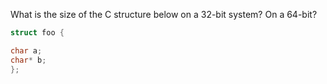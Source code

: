 

What is the size of the C structure below on a 32-bit system? On a 64-bit?
``` C
struct foo {

char a;
char* b;
};
```

